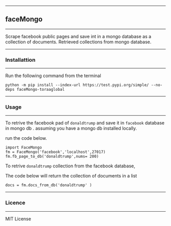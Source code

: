 ***
## faceMongo
***
Scrape facebook public pages and save int in a mongo database as a collection of documents.
Retrieved collections from mongo database.

***
### Installattion 
***

Run the following command from the terminal

```
python -m pip install --index-url https://test.pypi.org/simple/ --no-deps faceMongo-toraaglobal
```
***
### Usage
***

To retrive  the facebook pad of `donaldtrump` and save it in `facebook` database in mongo db .
assuming you have a mongo db installed locally.

run the code below.

```
import FaceMongo
fm = FaceMongo('facebook','localhost',27017)
fm.fb_page_to_db('donaldtrump',nums= 200)

```

To retrive `donaldtrump` collection from the facebook database,

The code below will return the collection of documents in a list

```
docs = fm.docs_from_db('donaldtrump' )

```
***
### Licence
***
MIT License

